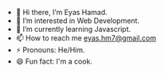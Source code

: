- 👋 Hi there, I’m Eyas Hamad.
- 👀 I’m interested in Web Development.
- 🌱 I’m currently learning Javascript.
- 📫 How to reach me eyas.hm7@gmail.com
- ⚡ Pronouns: He/Him.
- 😄 Fun fact: I'm a cook.


<!---
Eyas1996/Eyas1996 is a ✨ special ✨ repository because its `README.md` (this file) appears on your GitHub profile.
You can click the Preview link to take a look at your changes.
--->
